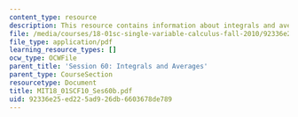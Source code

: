 ```yaml
---
content_type: resource
description: This resource contains information about integrals and averages.
file: /media/courses/18-01sc-single-variable-calculus-fall-2010/92336e25ed225ad926db6603678de789_MIT18_01SCF10_Ses60b.pdf
file_type: application/pdf
learning_resource_types: []
ocw_type: OCWFile
parent_title: 'Session 60: Integrals and Averages'
parent_type: CourseSection
resourcetype: Document
title: MIT18_01SCF10_Ses60b.pdf
uid: 92336e25-ed22-5ad9-26db-6603678de789
---
```

